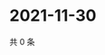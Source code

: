 # 2021-11-30

共 0 条

<!-- BEGIN WEIBO -->
<!-- 最后更新时间 Tue Nov 30 2021 05:10:13 GMT+0800 (China Standard Time) -->

<!-- END WEIBO -->
